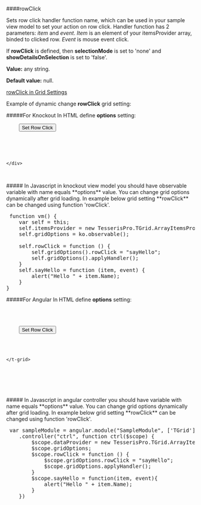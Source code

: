 ﻿####rowClick

Sets row click handler function name, which can be used in your sample view model to set your action on row click. Handler function has 2 parameters: *item* and *event*. *Item* is an element of your itemsProvider array, binded to clicked row. *Event* is mouse event click.

If **rowClick** is defined, then **selectionMode** is set to 'none' and **showDetailsOnSelection** is set to 'false'.

**Value:** any string.

**Default value:** null.

[rowClick in Grid Settings](#!/GridSettings/rowClick)

Example of dynamic change **rowClick** grid setting:

#####For Knockout
In HTML define **options** setting:

<pre class="brush: html">
	<input type="button" value="Set Row Click" data-bind="click: rowClick" />
    <div data-bind="tgrid: { provider: itemsProvider, options: gridOptions}">
        <script type="text/html">
            <column data-g-member="Name">
            </column>
        </script>
    </div>
</pre>
#####
In Javascript in knockout view model you should have observable variable with name equals **options** value. 
You can change grid options dynamically after grid loading. In example below grid setting **rowClick**
can be changed using function 'rowClick'.

<pre class="brush: js">
 function vm() {
    var self = this;
    self.itemsProvider = new TesserisPro.TGrid.ArrayItemsProvider(items);
    self.gridOptions = ko.observable();

    self.rowClick = function () {
        self.gridOptions().rowClick = "sayHello";
        self.gridOptions().applyHandler();
    }
    self.sayHello = function (item, event) {
        alert("Hello " + item.Name);
    }
}
</pre>

#####For Angular
In HTML define **options** setting:
<pre class="brush: html">
<div ng-app="SampleModule">
  <div ng-controller="ctrl">
	<input type="button" value="Set Row Click" ng-click="rowClick();"/>
	<t-grid id="test-angular" provider="dataProvider" options="gridOptions">
		<script type="text/html">
            <column  data-g-member="Name"> 
            </column>
		</script>
	</t-grid>
  </div>
</div>
</pre>
#####
In Javascript in angular controller you should have variable with name equals **options** value. 
You can change grid options dynamically after grid loading. In example below grid setting **rowClick**
can be changed using function 'rowClick'.

<pre class="brush:js">
 var sampleModule = angular.module("SampleModule", ['TGrid'])
    .controller("ctrl", function ctrl($scope) {
        $scope.dataProvider = new TesserisPro.TGrid.ArrayItemsProvider(items);
        $scope.gridOptions;
		$scope.rowClick = function () {
            $scope.gridOptions.rowClick = "sayHello";
            $scope.gridOptions.applyHandler();
		}
		$scope.sayHello = function(item, event){
			alert("Hello " + item.Name);
		}
	})
</pre>

#####

<script type="text/javascript">
    SyntaxHighlighter.highlight();
</script>